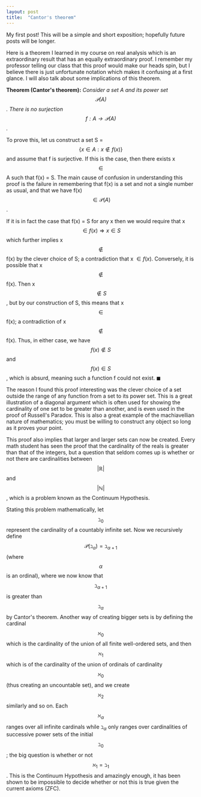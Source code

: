 ```yaml
---
layout: post
title:  "Cantor's theorem"
---
```


<script type="text/x-mathjax-config">
MathJax.Hub.Config({
  tex2jax: {
    inlineMath: [['$','$'], ['\\(','\\)']],
    processEscapes: true
  }
});
</script>
<script src="https://cdnjs.cloudflare.com/ajax/libs/mathjax/2.7.0/MathJax.js?config=TeX-AMS-MML_HTMLorMML" type="text/javascript"></script>

My first post! This will be a simple and short exposition; hopefully future posts will be longer.

Here is a theorem I learned in my course on real analysis which is an extraordinary result that has an equally extraordinary proof. I remember my professor telling our class that this proof would make our heads spin, but I believe there is just unfortunate notation which makes it confusing at a first glance. I will also talk about some implications of this theorem.

**Theorem (Cantor's theorem):** *Consider a set A and its power set $$\mathcal{P}(A)$$. There is no surjection $$f:A \rightarrow \mathcal{P}(A) $$.*

To prove this, let us construct a set S = $$\{x \in A : x \notin f(x)\}$$ and assume that f is surjective. If this is the case, then there exists x $$\in$$ A such that f(x) = S. The main cause of confusion in understanding this proof is the failure in remembering that f(x) is a set and not a single number as usual, and that we have f(x) $$\in \mathcal{P}(A)$$.

If it is in fact the case that f(x) = S for any x then we would require that x $$\in f(x) \Rightarrow x \in S$$ which further implies x $$\notin$$ f(x) by the clever choice of S; a contradiction that x $\in f(x)$. Conversely, it is possible that x $$\notin$$ f(x). Then x $$\notin S$$, but by our construction of S, this means that x $$\in$$ f(x); a contradiction of x $$\notin$$ f(x). Thus, in either case, we have $$f(x) \notin S$$ and $$f(x) \in S$$, which is absurd, meaning such a function f could not exist. $\blacksquare$

The reason I found this proof interesting was the clever choice of a set outside the range of any function from a set to its power set. This is a great illustration of a diagonal argument which is often used for showing the cardinality of one set to be greater than another, and is even used in the proof of Russell's Paradox. This is also a great example of the machiavellian nature of mathematics; you must be willing to construct any object so long as it proves your point.

This proof also implies that larger and larger sets can now be created. Every math student has seen the proof that the cardinality of the reals is greater than that of the integers, but a question that seldom comes up is whether or not there are cardinalities between $$\vert \mathbb{R} \vert$$ and $$\vert \mathbb{N} \vert$$, which is a problem known as the Continuum Hypothesis.

Stating this problem mathematically, let $$\beth_0$$ represent the cardinality of a countably infinite set. Now we recursively define $$\mathcal{P}(\beth_\alpha) = \beth_{\alpha + 1}$$ (where $$\alpha$$ is an ordinal), where we now know that $$\beth_{\alpha + 1}$$ is greater than $$\beth_{\alpha}$$ by Cantor's theorem. Another way of creating bigger sets is by defining the cardinal $$\aleph_0$$ which is the cardinality of the union of all finite well-ordered sets, and then $$\aleph_1$$ which is of the cardinality of the union of ordinals of cardinality $$\aleph_0$$ (thus creating an uncountable set), and we create $$\aleph_2$$ similarly and so on. Each $$\aleph_\alpha$$ ranges over all infinite cardinals while $\beth_\alpha$ only ranges over cardinalities of successive power sets of the initial $$\beth_0$$; the big question is whether or not $$\aleph_1 = \beth_1$$. This is the Continuum Hypothesis and amazingly enough, it has been shown to be impossible to decide whether or not this is true given the current axioms (ZFC).
